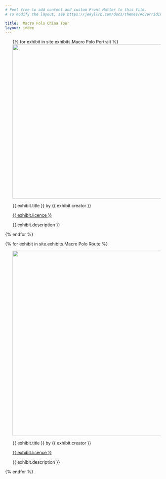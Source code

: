 ```yaml
---
# Feel free to add content and custom Front Matter to this file.
# To modify the layout, see https://jekyllrb.com/docs/themes/#overriding-theme-defaults

title:  Macro Polo China Tour
layout: index
---
```



<div>
     <ul>
{% for exhibit in site.exhibits.Macro Polo Portrait %}

<img src="{{ exhibit.image-url }}"  width = 500 height = 500> 
<p>{{ exhibit.title }} by {{ exhibit.creator }}</p>
<p><a href="{{ exhibit.licence-url }}">{{ exhibit.licence }}</a>
<p>{{ exhibit.description }}</p>


</div>

{% endfor %}
     </ul>

{% for exhibit in site.exhibits.Macro Polo Route %}
<div>
     <ul>

<img src="{{ exhibit.image-url }}"  width = 600 height = 600> 
<p>{{ exhibit.title }} by {{ exhibit.creator }}</p>
<p><a href="{{ exhibit.licence-url }}">{{ exhibit.licence }}</a>
<p>{{ exhibit.description }}</p>

</div>

{% endfor %}
     </ul>




